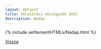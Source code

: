 ```yaml
---
layout: default
title: Választási névjegyzék 2022
description: Nadap
---
```


{% include settlementHTMLs/Nadap.html %}

[Vissza](./)
